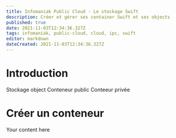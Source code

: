 ```yaml
---
title: Infomaniak Public Cloud - Le stockage Swift
description: Créer et gérer ses container Swift et ses objects
published: true
date: 2021-11-03T12:34:36.327Z
tags: infomaniak, public-cloud, cloud, ipc, swift
editor: markdown
dateCreated: 2021-11-03T12:34:36.327Z
---
```


# Introduction
Stockage object
Conteneur public
Conteeur privée

# Créer un conteneur
Your content here